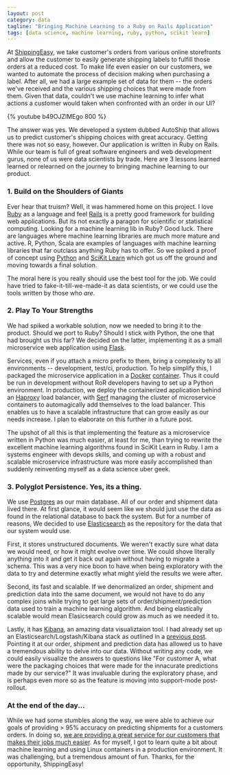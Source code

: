 ```yaml
---
layout: post
category: data
tagline: "Bringing Machine Learning to a Ruby on Rails Application"
tags: [data science, machine learning, ruby, python, scikit learn]
---
```

At [ShippingEasy](http://shippingeasy.com/), we take customer's orders from various online storefronts and allow
the customer to easily generate shipping labels to fulfill those orders at a reduced
cost.  To make life even easier on our customers, we wanted to automate the process
of decision making when purchasing a label.  After all, we had a large example set
of data for them -- the orders we've received and the various shipping choices
that were made from them.  Given that data, couldn't we use machine learning to
infer what actions a customer would taken when confronted with an order in our
UI?

{% youtube b49OJZlMEgo 800 %}

The answer was yes.  We developed a system dubbed AutoShip that allows us to predict
customer's shipping choices with great accuracy.  Getting there was not so easy,
however.  Our application is written in Ruby on Rails.  While our team is
full of great software engineers and web development gurus, none of us were
data scientists by trade.  Here are 3 lessons learned learned or relearned on the
journey to bringing machine learning to our product.

### 1. Build on the Shoulders of Giants
Ever hear that truism?  Well, it was hammered home on this project.  I love [Ruby](https://www.ruby-lang.org/en/) as
a language and feel [Rails](http://rubyonrails.org/) is a pretty good framework for building web applications.
But its not exactly a paragon for scientific or statistical computing.  Looking
for a machine learning lib in Ruby?  Good luck.  There are languages where machine
learning libraries are much more mature and active.  R, Python, Scala are examples
of languages with machine learning libraries that far outclass anything Ruby has to
offer.  So we spiked a proof of concept using [Python](https://www.python.org/) and [SciKit Learn](http://scikit-learn.org/stable/) which got us off the
ground and moving towards a final solution.

The moral here is you really should use the best tool for the job.  We could have
tried to fake-it-till-we-made-it as data scientists, or we could use the tools
written by those who *are*.

### 2. Play To Your Strengths
We had spiked a workable solution, now we needed to bring it to the product.  Should
we port to Ruby?  Should I stick with Python, the one that had brought us this far?
We decided on the latter, implementing it as a small microservice web application
using [Flask](http://flask.pocoo.org/).

Services, even if you attach a micro prefix to them, bring a complexity to all
environments -- development, test/ci, production.  To help simplify this, I packaged
the microservice application in a [Docker](https://www.docker.com/) [container](http://en.wikipedia.org/wiki/LXC).  Thus it could be run in
development without RoR developers having to set up a Python environment.  In
production, we deploy the containerized application behind an [Haproxy](http://www.haproxy.org/) load balancer,
with [Serf](https://www.serfdom.io/) managing the cluster of microservice containers to automagically add
themselves to the load balancer.  This enables us to have a scalable infrastructure
that can grow easily as our needs increase.  I plan to elaborate on this further
in a future post.

The upshot of all this is that implementing the feature as a microservice written
in Python was much easier, at least for me, than trying to rewrite the excellent
machine learning algorithms found in SciKit Learn in Ruby.  I am a systems engineer
with devops skills, and coming up with a robust and scalable microservice
infrastructure was more easily accomplished than suddenly reinventing myself as a
data science uber geek.

### 3. Polyglot Persistence.  Yes, its a thing.
We use [Postgres](http://www.postgresql.org/) as our main database.  All of our order and shipment data lived
there.  At first glance, it would seem like we should just use the data as found
in the relational database to back the system.  But for a number of reasons,
We decided to use [Elasticsearch](https://www.elastic.co/) as the repository for the data that our system
would use.

First, it stores unstructured documents.  We weren't exactly sure what data we
would need, or how it might evolve over time.  We could shove literally anything
into it and get it back out again without having to migrate a schema.  This
was a very nice boon to have when being exploratory with the data to try and
determine exactly what might yield the results we were after.

Second, its fast and scalable.  If we denormalized an order, shipment and prediction
data into the same document, we would not have to do any complex joins while trying to
get large sets of order/shipment/prediction data used to train a machine learning
algorithm.  And being elastically scalable would mean Elasicsearch could grow
as much as we needed it to.

Lastly, it has [Kibana](https://www.elastic.co/products/kibana), an amazing data visualiztaion tool.  I had already set up
an Elasticsearch/Logstash/Kibana stack as outlined in a [previous post](http://devquixote.com/devops/2014/10/20/scaling-logstash/).  Pointing
it at our order, shipment and prediction data has allowed us to have a tremendous
ability to delve into our data.  Without writing any code, we could easily visualize
the answers to questions like "For customer A, what were the packaging choices that
were made for the innacurate predictions made by our service?"  It was invaluable
during the exploratory phase, and is perhaps even more so as the feature is moving
into support-mode post-rollout.

### At the end of the day...
While we had some stumbles along the way, we were able to achieve our goals of
providing > 95% accuracy on predicting shipments for a customers orders.  In doing
so, [we are providing a great service for our customers that makes their jobs
much easier](http://finance.yahoo.com/news/shippingeasy-introduces-industrys-first-smart-130000411.html).  As for myself, I got to learn quite a bit about machine learning
and using Linux containers in a production environment.  It was challenging, but
a tremendous amount of fun.  Thanks, for the opportunity, ShippingEasy!

